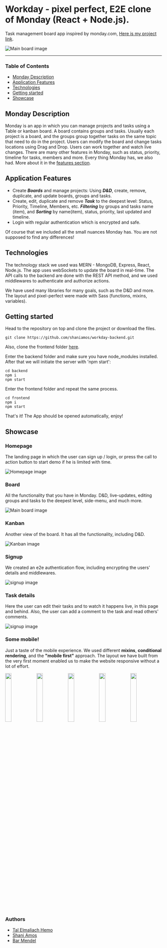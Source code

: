 
# Workday - pixel perfect, E2E clone of Monday (React + Node.js). 

Task management board app inspired by monday.com, [Here is my project link](https://workday.onrender.com/#/).

![Main board image](readme-imgs/main-board-img.JPG)

___

### Table of Contents
- [Monday Description](#monday-description)
- [Application Features](#application-features)
- [Technologies](#technologies)
- [Getting started](#getting-started)
- [Showcase](#showcase)

## Monday Description
Monday is an app in which you can manage projects and tasks using a Table or kanban board. A board contains groups and tasks. Usually each project is a board, and the groups group together tasks on the same topic that need to do in the project. Users can modify the board and change tasks locations using Drag and Drop.
Users can work together and watch live changes. 
There are many other features in Monday, such as status, priority, timeline for tasks, members and more. 
Every thing Monday has, we also had. More about it in the [features section](#application-features).

## Application Features
- Create ***Boards*** and manage projects: Using ***D&D***, create, remove, duplicate, and update boards, groups and tasks.
- Create, edit, duplicate and remove ***Task*** to the deepest level: Status, Priority, Timeline, Members, etc.
***Filtering*** by groups and tasks name (item), and ***Sorting*** by name(item), status, priority, last updated and timeline.
- Login with regular authentication which is encrypted and safe.

Of course that we included all the small nuances Monday has. You are not supposed to find any differences! 

## Technologies

The technology stack we used was MERN - MongoDB, Express, React, Node.js.
The app uses webSockets to update the board in real-time.
The API calls to the backend are done with the REST API method, and we used middlewares to authenticate and authorize actions.

We have used many libraries for many goals, such as the D&D and more.
The layout and pixel-perfect were made with Sass (functions, mixins, variables).

## Getting started

Head to the repository on top and clone the project or download the files.

```
git clone https://github.com/shaniamos/workday-backend.git
```

Also, clone the frontend folder [here](https://github.com/shaniamos/workday-frontend).

Enter the backend folder and make sure you have node_modules installed. After that we will initiate the server with 'npm start':

```
cd backend
npm i 
npm start
```

Enter the frontend folder and repeat the same process.

```
cd frontend
npm i 
npm start
```

That's it! The App should be opened automatically, enjoy!

## Showcase

### Homepage
The landing page in which the user can sign up / login, or press the call to action button to start demo if he is limited with time.

![Homepage image](readme-imgs/home-img.JPG)

### Board
All the functionality that you have in Monday. D&D, live-updates, editing groups and tasks to the deepest level, side-menu, and much more.

![Main board image](readme-imgs/main-board-img.JPG)

### Kanban
Another view of the board. It has all the functionality, including D&D.

![Kanban image](readme-imgs/kanban-img.JPG)

### Signup
We created an e2e authentication flow, including encrypting the users' details and middlewares.

![signup image](readme-imgs/signup-img.JPG)

### Task details
Here the user can edit their tasks and to watch it happens live, in this page and behind. 
Also, the user can add a comment to the task and read others' comments.

![signup image](readme-imgs/task-edit-img.JPG)

### Some mobile!
Just a taste of the mobile experience. We used different **mixins**, **conditional rendering**, and the **"mobile first"** approach. 
The layout we have built from the very first moment enabled us to make the website responsive without a lot of effort.

<img src="readme-imgs/home-mobile-img.JPG" width="20%" style="float: left"/><img src="readme-imgs/workspace-mobile-img.JPG" width="20%" style="float: left;"/><img src="readme-imgs/main-board-mobile-img.JPG" width="20%" style="float: left;"/><img src="readme-imgs/kanban-mobile-img.JPG" width="20%" style="float: left;"/><img src="readme-imgs/task-edit-mobile-img.JPG" width="20%" style="float: left;"/>

### Authors
 - [Tal Elmaliach Hemo](https://github.com/TalElmaliachHemo)
 - [Shani Amos](https://github.com/shaniamos)
 - [Bar Mendel](https://github.com/barmendel123)
